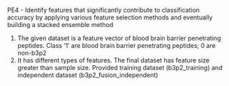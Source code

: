 PE4 - Identify features that significantly contribute to classification accuracy by applying various
feature selection methods and eventually building a stacked ensemble method
1. The given dataset is a feature vector of blood brain barrier penetrating peptides. Class ‘1’
are blood brain barrier penetrating peptides; 0 are non-b3p2
2. It has different types of features. The final dataset has feature size greater than sample
size. Provided training dataset (b3p2_training) and independent dataset
(b3p2_fusion_independent)
